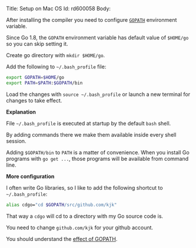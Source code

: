 Title: Setup on Mac OS
Id: rd600058
Body:

After installing the compiler you need to configure [`GOPATH`](a-14406) environment variable.

Since Go 1.8, the `GOPATH` environment variable has default value of `$HOME/go` so you can skip setting it.

Create go directory with `mkdir $HOME/go`.

Add the following to `~/.bash_profile` file:

```bash
export GOPATH=$HOME/go
export PATH=$PATH:$GOPATH/bin
```

Load the changes with `source ~/.bash_profile` or launch a new terminal for changes to take effect.

**Explanation**

File `~/.bash_profile` is executed at startup by the default `bash` shell.

By adding commands there we make them available inside every shell session.

Adding `$GOPATH/bin` to `PATH` is a matter of convenience. When you install Go programs with `go get ...`, those programs will be available from command line.

**More configuration**

I often write Go libraries, so I like to add the following shortcut to `~/.bash_profile`:

```bash
alias cdgo="cd $GOPATH/src/github.com/kjk"
```

That way a `cdgo` will cd to a directory with my Go source code is.

You need to change `github.com/kjk` for your github account.

You should understand the [effect of GOPATH](a-14406).